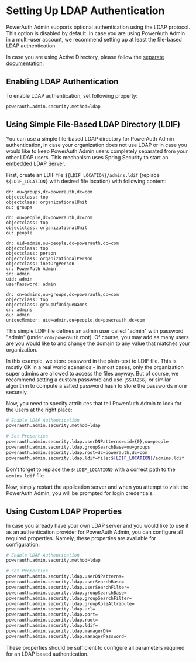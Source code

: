 # Setting Up LDAP Authentication

PowerAuth Admin supports optional authentication using the LDAP protocol. This option is disabled by default. In case you are using PowerAuth Admin in a multi-user account, we recommend setting up at least the file-based LDAP authentication.

<!-- begin box warning -->
In case you are using Active Directory, please follow the [separate documentation](./Setting-Up-Active-Directory-Authentication.md).
<!-- end -->

## Enabling LDAP Authentication

To enable LDAP authentication, set following property:

```properties
powerauth.admin.security.method=ldap
```

## Using Simple File-Based LDAP Directory (LDIF)

You can use a simple file-based LDAP directory for PowerAuth Admin authentication, in case your organization does not use LDAP or in case you would like to keep PowerAuth Admin users completely separated from your other LDAP users.
This mechanism uses Spring Security to start an [embedded LDAP Server](https://docs.spring.io/spring-security/reference/5.7/servlet/authentication/passwords/ldap.html#servlet-authentication-ldap-embedded).

First, create an LDIF file `${LDIF_LOCATION}/admins.ldif` (replace `${LDIF_LOCATION}` with desired file location) with following content:

```
dn: ou=groups,dc=powerauth,dc=com
objectclass: top
objectclass: organizationalUnit
ou: groups

dn: ou=people,dc=powerauth,dc=com
objectclass: top
objectclass: organizationalUnit
ou: people

dn: uid=admin,ou=people,dc=powerauth,dc=com
objectclass: top
objectclass: person
objectclass: organizationalPerson
objectclass: inetOrgPerson
cn: PowerAuth Admin
sn: admin
uid: admin
userPassword: admin

dn: cn=admins,ou=groups,dc=powerauth,dc=com
objectclass: top
objectclass: groupOfUniqueNames
cn: admins
ou: admin
uniqueMember: uid=admin,ou=people,dc=powerauth,dc=com
```

This simple LDIF file defines an admin user called "admin" with password "admin" (under `com/powerauth` root). Of course, you may add as many users are you would like to and change the domain to any value that matches your organization.

In this example, we store password in the plain-text to LDIF file. This is mostly OK in a real world scenarios - in most cases, only the organization super admins are allowed to access the files anyway. But of course, we recommend setting a custom password and use `{SSHA256}` or similar algorithm to compute a salted password hash to store the passwords more securely.

Now, you need to specify attributes that tell PowerAuth Admin to look for the users at the right place:

```sh
# Enable LDAP Authentication
powerauth.admin.security.method=ldap

# Set Properties
powerauth.admin.security.ldap.userDNPatterns=uid={0},ou=people
powerauth.admin.security.ldap.groupSearchBase=ou=groups
powerauth.admin.security.ldap.root=dc=powerauth,dc=com
powerauth.admin.security.ldap.ldif=file:${LDIF_LOCATION}/admins.ldif
```

Don't forget to replace the `${LDIF_LOCATION}` with a correct path to the `admins.ldif` file.

Now, simply restart the application server and when you attempt to visit the PowerAuth Admin, you will be prompted for login credentials.

## Using Custom LDAP Properties

In case you already have your own LDAP server and you would like to use it as an authentication provider for PowerAuth Admin, you can configure all required properties. Namely, these properties are available for configuration:

```sh
# Enable LDAP Authentication
powerauth.admin.security.method=ldap

# Set Properties
powerauth.admin.security.ldap.userDNPatterns=
powerauth.admin.security.ldap.userSearchBase=
powerauth.admin.security.ldap.userSearchFilter=
powerauth.admin.security.ldap.groupSearchBase=
powerauth.admin.security.ldap.groupSearchFilter=
powerauth.admin.security.ldap.groupRoleAttribute=
powerauth.admin.security.ldap.url=
powerauth.admin.security.ldap.port=
powerauth.admin.security.ldap.root=
powerauth.admin.security.ldap.ldif=
powerauth.admin.security.ldap.managerDN=
powerauth.admin.security.ldap.managerPassword=
```

These properties should be sufficient to configure all parameters required for an LDAP based authentication.
